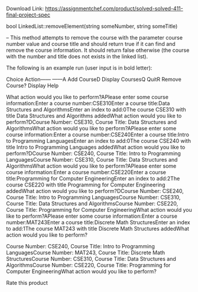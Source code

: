 Download Link: https://assignmentchef.com/product/solved-solved-411-final-project-spec
<br>
<p class="ui header product-top-header" title="411 Final Project Specs Solution">bool LinkedList::removeElement(string someNumber, string someTitle)

– This method attempts to remove the course with the parameter course number value and course title and should return true if it can find and remove the course information. It should return false otherwise (the course with the number and title does not exists in the linked list).

The following is an example run (user input is in bold letter):

Choice Action—— ——A Add CourseD Display CoursesQ QuitR Remove Course? Display Help

What action would you like to perform?APlease enter some course information:Enter a course number:CSE310Enter a course title:Data Structures and AlgorithmsEnter an index to add:0The course CSE310 with title Data Structures and Algorithms addedWhat action would you like to perform?DCourse Number: CSE310, Course Title: Data Structures and AlgorithmsWhat action would you like to perform?APlease enter some course information:Enter a course number:CSE240Enter a course title:Intro to Programming LanguagesEnter an index to add:0The course CSE240 with title Intro to Programming Languages addedWhat action would you like to perform?DCourse Number: CSE240, Course Title: Intro to Programming LanguagesCourse Number: CSE310, Course Title: Data Structures and AlgorithmsWhat action would you like to perform?APlease enter some course information:Enter a course number:CSE220Enter a course title:Programming for Computer EngineeringEnter an index to add:2The course CSE220 with title Programming for Computer Engineering addedWhat action would you like to perform?DCourse Number: CSE240, Course Title: Intro to Programming LanguagesCourse Number: CSE310, Course Title: Data Structures and AlgorithmsCourse Number: CSE220, Course Title: Programming for Computer EngineeringWhat action would you like to perform?APlease enter some course information:Enter a course number:MAT243Enter a course title:Discrete Math StructuresEnter an index to add:1The course MAT243 with title Discrete Math Structures addedWhat action would you like to perform?

Course Number: CSE240, Course Title: Intro to Programming LanguagesCourse Number: MAT243, Course Title: Discrete Math StructuresCourse Number: CSE310, Course Title: Data Structures and AlgorithmsCourse Number: CSE220, Course Title: Programming for Computer EngineeringWhat action would you like to perform?

<span class="kksr-muted">Rate this product</span>